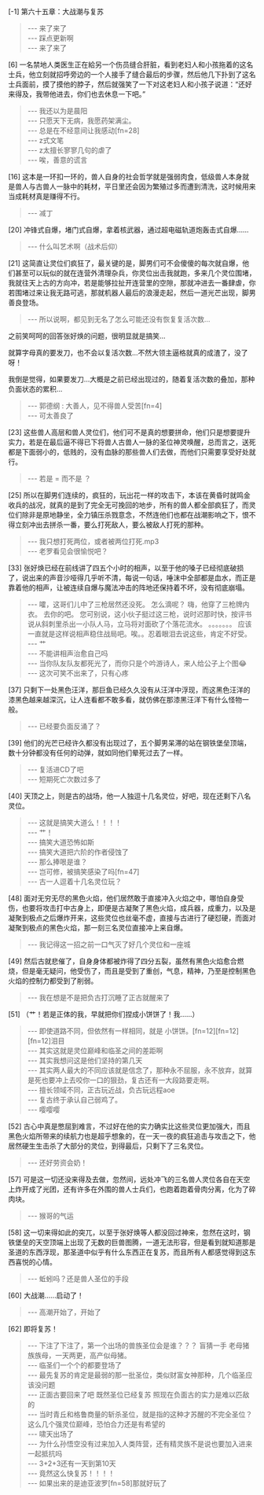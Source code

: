 
[-1] 第六十五章：大战潮与复苏
>--- 来了来了<br>
>--- 踩点更新啊<br>
>--- 来了来了<br>

[6] 一名禁地人类医生正在給另一个伤员缝合肝脏，看到老妇人和小孩拖着的这名士兵，他立刻就招呼旁边的一个人接手了缝合最后的步骤，然后他几下扑到了这名士兵面前，摸了摸他的脖子，然后就强笑了一下对这老妇人和小孩子说道：“还好来得及，我带他进去，你们也去休息一下吧。”
>--- 我还以为是晨阳<br>
>--- 只愿天下无病，我愿药架满尘。<br>
>--- 总是在不经意间让我感动[fn=28]<br>
>--- z式文笔<br>
>--- z太擅长寥寥几句的虐了<br>
>--- 唉，善意的谎言<br>

[16] 这本是一环扣一环的，兽人自身的社会哲学就是强弱肉食，低级兽人本身就是兽人与古兽人一脉中的耗材，平日里还会因为繁殖过多而遭到清洗，这时候用来当成耗材真是赚得不行。
>--- 减丁<br>

[20] 冲锋式自爆，堵门式自爆，拿着核武器，通过超电磁轨道炮轰击式自爆……
>--- 什么叫艺术啊（战术后仰）<br>

[21] 这简直让灵位们疯狂了，最关键的是，脚男们可不会傻傻的每次就自爆，他们甚至可以玩似的就在连营外清理杂兵，你灵位出击我就跑，多来几个灵位围堵，我就往天上古的方向冲，若是能够拉扯开连营里的空隙，那就冲进去一番肆虐，你若围堵过来让我无路可逃，那就机器人最后的浪漫走起，然后一道光芒出现，脚男善良登场。
>--- 所以说啊，都见到无名了怎么可能还没有恢复复活次数…

之前笑呵呵的回答张好焕的问题，很明显就是搞笑…

就算字母真的要发刀，也不会以复活次数…不然大领主逼格就真的成渣了，没了呀！

我倒是觉得，如果要发刀…大概是之前已经出现过的，随着复活次数的叠加，那种负面状态的累积…<br>
>--- 郭德纲 : 大善人，见不得兽人受苦[fn=4]<br>
>--- 可太善良了<br>

[23] 这些兽人高层和兽人灵位们，他们可不是真的想要拼命，他们只是想要提升实力，若是在最后逼不得已下将兽人古兽人一脉的圣位神灵唤醒，总而言之，送死都是下面弱小的，低贱的，没有血脉的那些兽人们去做，而他们只需要享受好处就行。
>--- 若是 = 而不是 ？<br>

[25] 所以在脚男们连续的，疯狂的，玩出花一样的攻击下，本该在黄昏时就鸣金收兵的战况，就真的是到了完全无可挽回的地步，所有的兽人都全部疯狂了，而灵位们除非是原地静坐，全力镇压杀戮意念，不然连他们也都在战潮影响之下，恨不得立刻冲出去拼杀一番，要么打死敌人，要么被敌人打死的那种。
>--- 我只想打死两位，或者被两位打死.mp3<br>
>--- 老罗看见会很愉悦吧？<br>

[33] 张好焕已经在前线讲了四五个小时的相声，以至于他的嗓子已经彻底破损了，说出来的声音沙哑得几乎听不清，每说一句话，唾沫中全部都是血水，而正是靠着他的相声，让被连续自爆与魔法冲击的阵地还保持着不坏，没有彻底崩塌。
>--- 嚯，这哥们儿中了三枪居然还没死。
怎么滴呢？
嗨，他穿了三枪牌内衣。
去你的吧。
您可别说，这小伙子挺过这三枪，说时迟那时快，按评书说从斜刺里杀出一小队人马，立马将对面砍了个落花流水。
。。。。。。。
应该一直就是这样说相声稳住战局吧。唉。。忍着眼泪去说这些，肯定不好受。<br>
>--- 艹<br>
>--- 不能讲相声治愈自己吗<br>
>--- 当你队友队友都死光了，而你只是个吟游诗人，来人给公子上个图😂<br>
>--- 这次可笑不出来了，只有心疼<br>

[37] 只剩下一处黑色汪洋，那巨鱼已经久久没有从汪洋中浮现，而这黑色汪洋的漆黑色越来越深沉，让人连看都不敢多看，就仿佛在那漆黑汪洋下有什么怪物一般。
>--- 已经要负面反涌了？<br>

[39] 他们的光芒已经许久都没有出现过了，五个脚男呆滞的站在钢铁堡垒顶端，数十分钟都没有任何的动弹，就如同他们晕死过去了一样。
>--- 复活进CD了吧<br>
>--- 短期死亡次数过多了<br>

[40] 天顶之上，则是古的战场，他一人独逗十几名灵位，好吧，现在还剩下八名灵位。
>--- 这就是搞笑大道么！！！！<br>
>--- 艹！<br>
>--- 搞笑大道恐怖如斯<br>
>--- 搞笑大道把六阶的作者侵蚀了<br>
>--- 那么捧哏是谁？<br>
>--- 岂可修，被搞笑感染了吗[fn=47]<br>
>--- 古一人逗着十几名灵位玩？<br>

[48] 面对无穷无尽的黑色火焰，他们居然敢于直接冲入火焰之中，哪怕自身受伤，也要将攻击打中古身上，即便是古凝聚了黑色火焰，成兵器，成重力，以及是凝聚到极点之后爆炸开来，这些灵位也丝毫不虚，直接与古进行了硬怼硬，而面对凝聚到极点的黑色火焰，那一刻三名灵位直接冲上来自爆。
>--- 我记得这一招之前一口气灭了好几个灵位和一座城<br>

[49] 然后古就悲催了，自身身体都被炸得了四分五裂，虽然有黑色火焰愈合燃烧，但是毫无疑问，他受伤了，而且是受到了重创，气息，精神，乃至是控制黑色火焰的控制力都受到了削弱。
>--- 我在想是不是把负古打沉睡了正古就醒来了<br>

[51] （艹！若是正体的我，早就把你们捏成小饼饼了！我……）
>--- 即使道路不同，但依然有一样相同，就是  小饼饼。[fn=12][fn=12][fn=12]泪目<br>
>--- 其实这就是灵位巅峰和临圣之间的差距啊<br>
>--- 其实我想问这是他们坚持的第几天<br>
>--- 其实两人最大的不同应该就是信念了，那种永不屈服，永不放弃，就算是死也要冲上去咬你一口的狠劲，复古还有一大段路要走啊。<br>
>--- 擅长领域不同，正古玩近战，负古玩远程aoe<br>
>--- 复古终于承认自己弱鸡了。<br>
>--- 嘤嘤嘤<br>

[52] 古心中真是憋屈到难言，不过好在他的实力确实比这些灵位更加强大，而且黑色火焰所带来的续航力也是超乎想象的，在一天一夜的疯狂追击与攻击之下，他居然硬生生击杀了大部分的灵位，到得最后，只剩下了三名灵位。
>--- 还好劳资会奶！<br>

[57] 可是这一切还没来得及去做，忽然间，远处冲飞的三名兽人灵位各自在天空上炸开成了光团，还有许多在外围的兽人士兵们，也跑着跑着骨肉分离，化为了碎肉块。
>--- 猴哥的气运<br>

[58] 这一切来得如此的突兀，以至于张好焕等人都没回过神来，忽然在这时，钢铁堡垒的天空顶端上出现了无数的巨兽图腾，一道无法形容，但是看到就知道那是圣道的东西浮现，那圣道中似乎有什么东西正在复苏，而且所有人都感觉得到这东西喜悦的心情。
>--- 蚯蚓吗？还是兽人圣位的手段<br>

[60] 大战潮……启动了！
>--- 高潮开始了，开始了<br>

[62] 即将复苏！
>--- 下注了下注了，第一个出场的兽族圣位会是谁？？？   盲猜一手 老母猪族族母，一天两更，高产似母猪。<br>
>--- 临圣们一个个的都要登场了<br>
>--- 最先复苏的肯定是最弱的那一批圣位，类似财富女神那种，几个临圣应该没问题<br>
>--- 正面古要回来了吧 既然圣位已经复苏 照现在负面古的实力是难以匹敌的<br>
>--- 当时青丘和格鲁商量的斩杀圣位，就是指的这种才苏醒的不完全圣位？这么几个强灵位巅峰，恐怕合力还是有希望的<br>
>--- 啸天出场了<br>
>--- 为什么孙悟空没有过来加入人类阵营，还有精灵族不是说也要加入进来一起抵抗吗<br>
>--- 3+2+3还有一天到第10天<br>
>--- 竟然这么快复苏！！！！<br>
>--- 如果出来的是迪亚波罗[fn=58]那就好玩了<br>
